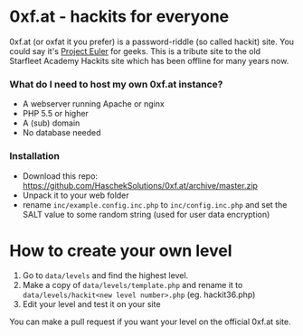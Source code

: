 # 0xf.at - hackits for everyone

0xf.at (or oxfat it you prefer) is a password-riddle (so called hackit) site. You could say it's [Project Euler](https://projecteuler.net/) for geeks.
This is a tribute site to the old Starfleet Academy Hackits site which has been offline for many years now.

### What do I need to host my own 0xf.at instance?
- A webserver running Apache or nginx
- PHP 5.5 or higher
- A (sub) domain
- No database needed

### Installation
- Download this repo: https://github.com/HaschekSolutions/0xf.at/archive/master.zip
- Unpack it to your web folder
- rename ```inc/example.config.inc.php``` to ```inc/config.inc.php``` and set the SALT value to some random string (used for user data encryption)


# How to create your own level

1. Go to ```data/levels``` and find the highest level.
2. Make a copy of ```data/levels/template.php``` and rename it to ```data/levels/hackit<new level number>.php``` (eg. hackit36.php)
3. Edit your level and test it on your site

You can make a pull request if you want your level on the official 0xf.at site.